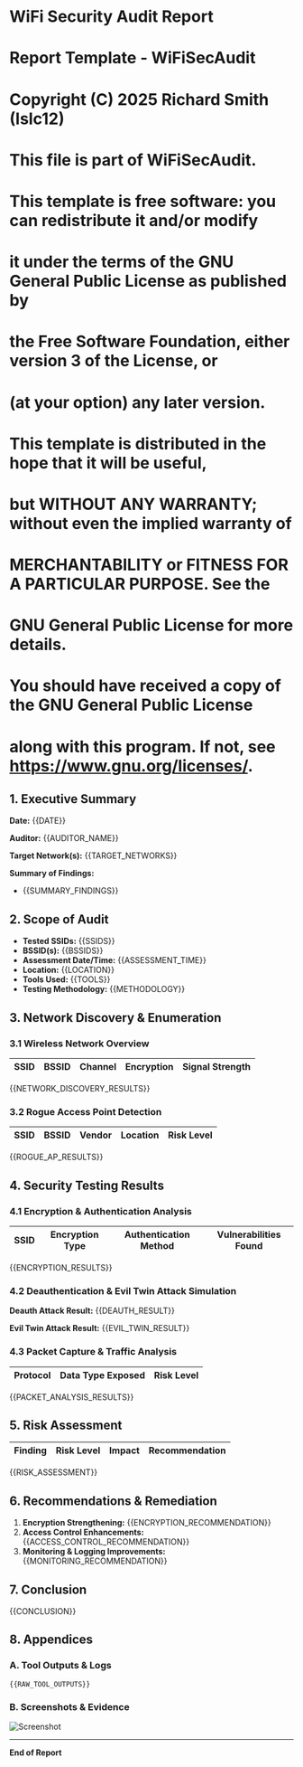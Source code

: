 # WiFi Security Audit Report

# Report Template - WiFiSecAudit
# Copyright (C) 2025 Richard Smith (Islc12)
# 
# This file is part of WiFiSecAudit.
# 
# This template is free software: you can redistribute it and/or modify
# it under the terms of the GNU General Public License as published by
# the Free Software Foundation, either version 3 of the License, or
# (at your option) any later version.
# 
# This template is distributed in the hope that it will be useful,
# but WITHOUT ANY WARRANTY; without even the implied warranty of
# MERCHANTABILITY or FITNESS FOR A PARTICULAR PURPOSE. See the
# GNU General Public License for more details.
# 
# You should have received a copy of the GNU General Public License
# along with this program. If not, see <https://www.gnu.org/licenses/>.


## 1. Executive Summary

**Date:** {{DATE}}

**Auditor:** {{AUDITOR_NAME}}

**Target Network(s):** {{TARGET_NETWORKS}}

**Summary of Findings:**
- {{SUMMARY_FINDINGS}}

## 2. Scope of Audit

- **Tested SSIDs:** {{SSIDS}}
- **BSSID(s):** {{BSSIDS}}
- **Assessment Date/Time:** {{ASSESSMENT_TIME}}
- **Location:** {{LOCATION}}
- **Tools Used:** {{TOOLS}}
- **Testing Methodology:** {{METHODOLOGY}}

## 3. Network Discovery & Enumeration

### 3.1 Wireless Network Overview
| SSID | BSSID | Channel | Encryption | Signal Strength |
|------|------|---------|------------|-----------------|
{{NETWORK_DISCOVERY_RESULTS}}

### 3.2 Rogue Access Point Detection
| SSID | BSSID | Vendor | Location | Risk Level |
|------|------|--------|----------|------------|
{{ROGUE_AP_RESULTS}}

## 4. Security Testing Results

### 4.1 Encryption & Authentication Analysis
| SSID | Encryption Type | Authentication Method | Vulnerabilities Found |
|------|----------------|----------------------|---------------------|
{{ENCRYPTION_RESULTS}}

### 4.2 Deauthentication & Evil Twin Attack Simulation
**Deauth Attack Result:** {{DEAUTH_RESULT}}

**Evil Twin Attack Result:** {{EVIL_TWIN_RESULT}}

### 4.3 Packet Capture & Traffic Analysis
| Protocol | Data Type Exposed | Risk Level |
|----------|------------------|------------|
{{PACKET_ANALYSIS_RESULTS}}

## 5. Risk Assessment

| Finding | Risk Level | Impact | Recommendation |
|---------|-----------|--------|----------------|
{{RISK_ASSESSMENT}}

## 6. Recommendations & Remediation

1. **Encryption Strengthening:** {{ENCRYPTION_RECOMMENDATION}}
2. **Access Control Enhancements:** {{ACCESS_CONTROL_RECOMMENDATION}}
3. **Monitoring & Logging Improvements:** {{MONITORING_RECOMMENDATION}}

## 7. Conclusion

{{CONCLUSION}}

## 8. Appendices

### A. Tool Outputs & Logs
```
{{RAW_TOOL_OUTPUTS}}
```
### B. Screenshots & Evidence
![Screenshot](./screenshots/{{SCREENSHOT_FILENAME}})

---
**End of Report**
